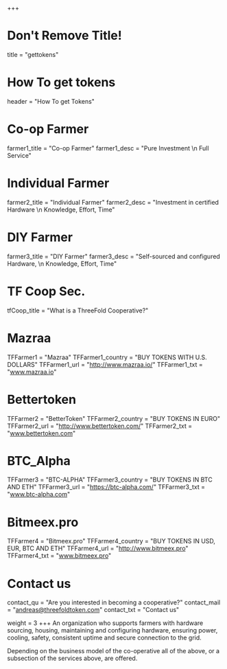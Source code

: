 +++
# Don't Remove Title!
title = "gettokens"

# How To get tokens
header = "How To get Tokens"

# Co-op Farmer
farmer1_title = "Co-op Farmer"
farmer1_desc = "Pure Investment \n Full Service"

# Individual Farmer
farmer2_title = "Individual Farmer"
farmer2_desc = "Investment in certified Hardware \n Knowledge, Effort, Time"

# DIY Farmer
farmer3_title = "DIY Farmer"
farmer3_desc = "Self-sourced and configured Hardware, \n Knowledge, Effort, Time"

# TF Coop Sec.
tfCoop_title = "What is a ThreeFold Cooperative?"

# Mazraa
TFFarmer1 = "Mazraa"
TFFarmer1_country = "BUY TOKENS WITH U.S. DOLLARS"
TFFarmer1_url = "http://www.mazraa.io/"
TFFarmer1_txt = "www.mazraa.io"

# Bettertoken
TFFarmer2 = "BetterToken"
TFFarmer2_country = "BUY TOKENS IN EURO"
TFFarmer2_url = "http://www.bettertoken.com/"
TFFarmer2_txt = "www.bettertoken.com"

# BTC_Alpha
TFFarmer3 = "BTC-ALPHA"
TFFarmer3_country = "BUY TOKENS IN BTC AND ETH"
TFFarmer3_url = "https://btc-alpha.com/"
TFFarmer3_txt = "www.btc-alpha.com"

# Bitmeex.pro
TFFarmer4 = "Bitmeex.pro"
TFFarmer4_country = "BUY TOKENS IN USD, EUR, BTC AND ETH"
TFFarmer4_url = "http://www.bitmeex.pro"
TFFarmer4_txt = "www.bitmeex.pro"


# Contact us
contact_qu = "Are you interested in becoming a cooperative?"
contact_mail = "andreas@threefoldtoken.com"
contact_txt = "Contact us"

weight = 3
+++
An organization who supports farmers with hardware sourcing, housing, maintaining and configuring hardware, ensuring power, cooling, safety, consistent uptime and secure connection to the grid.

Depending on the business model of the co-operative all of the above, or a subsection of the services above, are offered.
